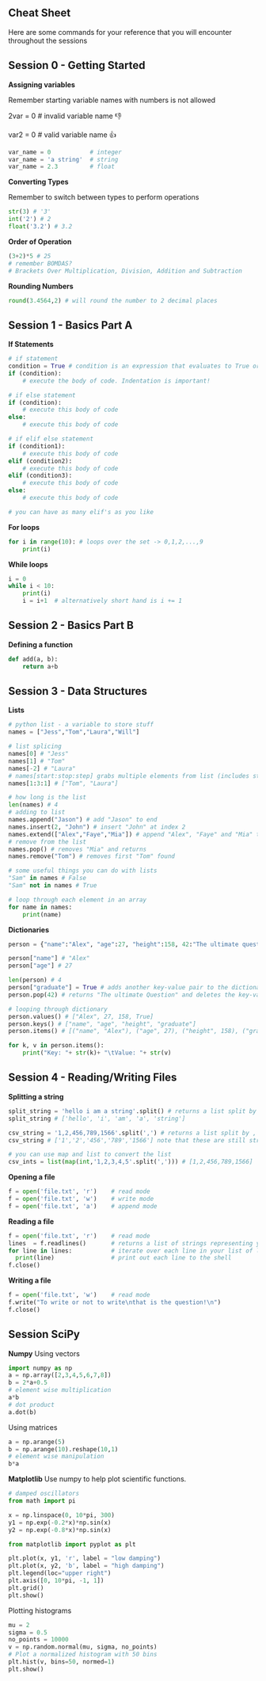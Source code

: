 ## Cheat Sheet

Here are some commands for your reference that you will encounter throughout the sessions

## Session 0 - Getting Started

__Assigning variables__

Remember starting variable names with numbers is not allowed

2var = 0 # invalid variable name :-1:

var2 = 0 # valid variable name   :+1:

```py
var_name = 0           # integer
var_name = 'a string'  # string
var_name = 2.3         # float

```
__Converting Types__

Remember to switch between types to perform operations

```py
str(3) # '3'
int('2') # 2
float('3.2') # 3.2
```

__Order of Operation__
```py
(3+2)*5 # 25
# remember BOMDAS?
# Brackets Over Multiplication, Division, Addition and Subtraction
```
__Rounding Numbers__
```py
round(3.4564,2) # will round the number to 2 decimal places
```
## Session 1 - Basics Part A
__If Statements__
```py
# if statement
condition = True # condition is an expression that evaluates to True or False
if (condition):
	# execute the body of code. Indentation is important!

# if else statement
if (condition):
	# execute this body of code
else:
	# execute this body of code

# if elif else statement
if (condition1):
	# execute this body of code
elif (condition2):
	# execute this body of code
elif (condition3):
	# execute this body of code
else:
	# execute this body of code

# you can have as many elif's as you like
```

__For loops__
```py
for i in range(10): # loops over the set -> 0,1,2,...,9
	print(i)

```

__While loops__

```py
i = 0 
while i < 10:
	print(i)
	i = i+1  # alternatively short hand is i += 1

```


## Session 2 - Basics Part B
__Defining a function__

```py
def add(a, b):
	return a+b
```

## Session 3 - Data Structures

__Lists__
```py
# python list - a variable to store stuff
names = ["Jess","Tom","Laura","Will"]

# list splicing
names[0] # "Jess"
names[1] # "Tom"
names[-2] # "Laura"
# names[start:stop:step] grabs multiple elements from list (includes start, excludes stop)
names[1:3:1] # ["Tom", "Laura"]

# how long is the list
len(names) # 4
# adding to list
names.append("Jason") # add "Jason" to end
names.insert(2, "John") # insert "John" at index 2
names.extend(["Alex","Faye","Mia"]) # append "Alex", "Faye" and "Mia" to the list
# remove from the list
names.pop() # removes "Mia" and returns
names.remove("Tom") # removes first "Tom" found

# some useful things you can do with lists
"Sam" in names # False
"Sam" not in names # True

# loop through each element in an array
for name in names:
	print(name)
```

__Dictionaries__
```py
person = {"name":"Alex", "age":27, "height":158, 42:"The ultimate question"}

person["name"] # "Alex"
person["age"] # 27

len(person) # 4
person["graduate"] = True # adds another key-value pair to the dictionary
person.pop(42) # returns "The ultimate Question" and deletes the key-value pair from the dictionary

# looping through dictionary
person.values() # ["Alex", 27, 158, True]
person.keys() # ["name", "age", "height", "graduate"]
person.items() # [("name", "Alex"), ("age", 27), ("height", 158), ("graduate", True)]

for k, v in person.items():
	print("Key: "+ str(k)+ "\tValue: "+ str(v)
```

## Session 4 - Reading/Writing Files

__Splitting a string__
```py
split_string = 'hello i am a string'.split() # returns a list split by whitespace
split_string # ['hello', 'i', 'am', 'a', 'string']

csv_string = '1,2,456,789,1566'.split(',') # returns a list split by ,
csv_string # ['1','2','456','789','1566'] note that these are still strings not ints

# you can use map and list to convert the list
csv_ints = list(map(int,'1,2,3,4,5'.split(','))) # [1,2,456,789,1566]
```
__Opening a file__
```py
f = open('file.txt', 'r')    # read mode
f = open('file.txt', 'w')    # write mode
f = open('file.txt', 'a')    # append mode
```
__Reading a file__
```py
f = open('file.txt', 'r')    # read mode
lines  = f.readlines()       # returns a list of strings representing your lines in your file
for line in lines:           # iterate over each line in your list of lines
  print(line)                # print out each line to the shell
f.close()
```

__Writing a file__
```py
f = open('file.txt', 'w')    # read mode
f.write("To write or not to write\nthat is the question!\n")
f.close()
```
## Session SciPy

__Numpy__
Using vectors
```py
import numpy as np
a = np.array([2,3,4,5,6,7,8])
b = 2*a+0.5
# element wise multiplication
a*b
# dot product
a.dot(b)
```
Using matrices
```py
a = np.arange(5)
b = np.arange(10).reshape(10,1)
# element wise manipulation
b*a
```

__Matplotlib__
Use numpy to help plot scientific functions.
```py
# damped oscillators
from math import pi

x = np.linspace(0, 10*pi, 300)
y1 = np.exp(-0.2*x)*np.sin(x)
y2 = np.exp(-0.8*x)*np.sin(x)

from matplotlib import pyplot as plt

plt.plot(x, y1, 'r', label = "low damping")
plt.plot(x, y2, 'b', label = "high damping")
plt.legend(loc="upper right")
plt.axis([0, 10*pi, -1, 1])
plt.grid()
plt.show()
```

Plotting histograms
```py
mu = 2
sigma = 0.5
no_points = 10000
v = np.random.normal(mu, sigma, no_points)
# Plot a normalized histogram with 50 bins
plt.hist(v, bins=50, normed=1)
plt.show()
```
